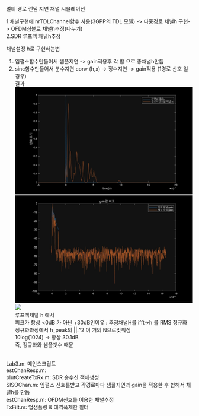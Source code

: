  멀티 경로 랜덤 지연  채널 시뮬레이션  

1.채널구현에 nrTDLChannel함수 사용(3GPP의 TDL 모델) -> 다중경로 채널h 구현-> OFDM심볼로 채널h추정(나누기)   
2.SDR 루프백 채널h추정  
  
채널설정 h로 구현하는법  
 1. 임펄스함수만들어서 샘플지연 -> gain적용후 각 합 으로 총채널h만듬  
 2. sinc함수만들어서 분수지연 conv (h,x) -> 정수지연 -> gain적용 (1경로 신호 일경우)
\
결과
![](lab3result1.jpg)
![](lab3result2.jpg)
![](lab3result3.gif) \
루프백채널 h 에서 \
피크가 항상 <0dB 가 아닌 +30dB인이유 :   추정채널H를 ifft->h 를 RMS 정규화 \
 				                                  정규화과정에서 h_peak의 ||.^2 이 거의 N으로맞춰짐 \
				                                   10log(1024) -> 항상 30.1dB \
				                                   즉, 정규화와 샘플갯수 때문 

\
Lab3.m: 메인스크립트 \
estChanResp.m: \
plutCreateTxRx.m: SDR 송수신 객체생성 \
SISOChan.m: 임펄스 신호를받고 각경로마다 샘플지연과 gain을 적용한 후 합해서  채널h를 만듬 \
estChanResp.m: OFDM신호를 이용한 채널추정 \
TxFilt.m: 업샘플링  & 대역폭제한 필터
